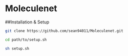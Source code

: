 # Moleculenet

##Installation & Setup

```sh
git clone https://github.com/sean94011/Moleculenet.git

cd path/to/setup.sh

sh setup.sh
```
